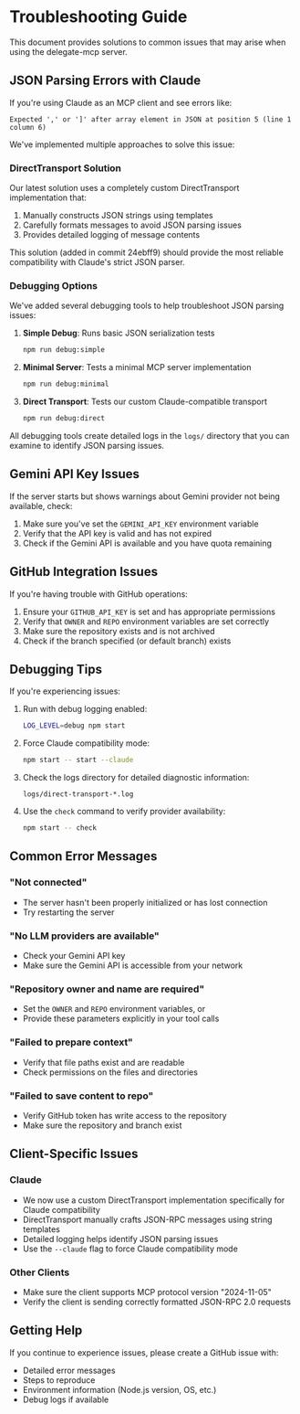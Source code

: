 # Troubleshooting Guide

This document provides solutions to common issues that may arise when using the delegate-mcp server.

## JSON Parsing Errors with Claude

If you're using Claude as an MCP client and see errors like:

```
Expected ',' or ']' after array element in JSON at position 5 (line 1 column 6)
```

We've implemented multiple approaches to solve this issue:

### DirectTransport Solution

Our latest solution uses a completely custom DirectTransport implementation that:

1. Manually constructs JSON strings using templates
2. Carefully formats messages to avoid JSON parsing issues
3. Provides detailed logging of message contents

This solution (added in commit 24ebff9) should provide the most reliable compatibility with Claude's strict JSON parser.

### Debugging Options

We've added several debugging tools to help troubleshoot JSON parsing issues:

1. **Simple Debug**: Runs basic JSON serialization tests
   ```bash
   npm run debug:simple
   ```

2. **Minimal Server**: Tests a minimal MCP server implementation
   ```bash
   npm run debug:minimal
   ```

3. **Direct Transport**: Tests our custom Claude-compatible transport
   ```bash
   npm run debug:direct
   ```

All debugging tools create detailed logs in the `logs/` directory that you can examine to identify JSON parsing issues.

## Gemini API Key Issues

If the server starts but shows warnings about Gemini provider not being available, check:

1. Make sure you've set the `GEMINI_API_KEY` environment variable
2. Verify that the API key is valid and has not expired
3. Check if the Gemini API is available and you have quota remaining

## GitHub Integration Issues

If you're having trouble with GitHub operations:

1. Ensure your `GITHUB_API_KEY` is set and has appropriate permissions
2. Verify that `OWNER` and `REPO` environment variables are set correctly
3. Make sure the repository exists and is not archived
4. Check if the branch specified (or default branch) exists

## Debugging Tips

If you're experiencing issues:

1. Run with debug logging enabled:
   ```bash
   LOG_LEVEL=debug npm start
   ```

2. Force Claude compatibility mode:
   ```bash
   npm start -- start --claude
   ```

3. Check the logs directory for detailed diagnostic information:
   ```
   logs/direct-transport-*.log
   ```

4. Use the `check` command to verify provider availability:
   ```bash
   npm start -- check
   ```

## Common Error Messages

### "Not connected"
- The server hasn't been properly initialized or has lost connection
- Try restarting the server

### "No LLM providers are available"
- Check your Gemini API key
- Make sure the Gemini API is accessible from your network

### "Repository owner and name are required"
- Set the `OWNER` and `REPO` environment variables, or
- Provide these parameters explicitly in your tool calls

### "Failed to prepare context"
- Verify that file paths exist and are readable
- Check permissions on the files and directories

### "Failed to save content to repo"
- Verify GitHub token has write access to the repository
- Make sure the repository and branch exist

## Client-Specific Issues

### Claude
- We now use a custom DirectTransport implementation specifically for Claude compatibility
- DirectTransport manually crafts JSON-RPC messages using string templates
- Detailed logging helps identify JSON parsing issues
- Use the `--claude` flag to force Claude compatibility mode

### Other Clients
- Make sure the client supports MCP protocol version "2024-11-05"
- Verify the client is sending correctly formatted JSON-RPC 2.0 requests

## Getting Help

If you continue to experience issues, please create a GitHub issue with:
- Detailed error messages
- Steps to reproduce
- Environment information (Node.js version, OS, etc.)
- Debug logs if available

